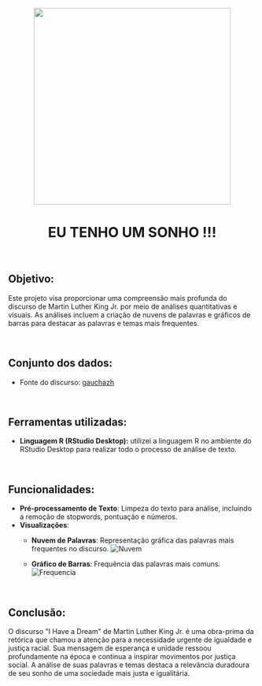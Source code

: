 <p align="center">
   <img src="https://agecefce.org.br/wp-content/uploads/2019/02/martin.jpg" width="400px" />
</p>
<div align="center">
  <h1>EU TENHO UM SONHO !!!</h1>
</div>
<br/>


## Objetivo:
Este projeto visa proporcionar uma compreensão mais profunda do discurso de Martin Luther King Jr. por meio de análises quantitativas e visuais. As análises incluem a criação de nuvens de palavras e gráficos de barras para destacar as palavras e temas mais frequentes.

<br/>

## Conjunto dos dados:
   - Fonte do discurso: [gauchazh](https://gauchazh.clicrbs.com.br/geral/noticia/2013/08/confira-a-traducao-na-integra-do-discurso-feito-por-martin-luther-king-ha-50-anos-4248603.html#:~:text=Agora%20%C3%A9%20hora%20de%20sair,todos%20os%20filhos%20de%20Deus.)
<br/>

## Ferramentas utilizadas:
- **Linguagem R (RStudio Desktop):** utilizei a linguagem R no ambiente do RStudio Desktop para realizar todo o processo de análise de texto.
<br/>

## Funcionalidades: 

- **Pré-processamento de Texto**: Limpeza do texto para análise, incluindo a remoção de stopwords, pontuação e números.
- **Visualizações**:
  - **Nuvem de Palavras**: Representação gráfica das palavras mais frequentes no discurso.
 ![Nuvem](https://github.com/user-attachments/assets/da4d9769-e18e-4d0b-8904-ec540314f3d6)



  - **Gráfico de Barras**: Frequência das palavras mais comuns.
 ![Frequencia](https://github.com/user-attachments/assets/d8c96792-b21d-4ec6-89b1-00eb3d31e6ae)

<br/>

## Conclusão:
O discurso "I Have a Dream" de Martin Luther King Jr. é uma obra-prima da retórica que chamou a atenção para a necessidade urgente de igualdade e justiça racial. Sua mensagem de esperança e unidade ressoou profundamente na época e continua a inspirar movimentos por justiça social. A análise de suas palavras e temas destaca a relevância duradoura de seu sonho de uma sociedade mais justa e igualitária.
